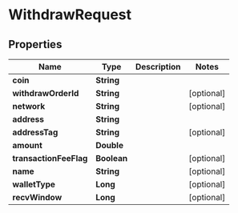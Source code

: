 

# WithdrawRequest


## Properties

| Name | Type | Description | Notes |
|------------ | ------------- | ------------- | -------------|
|**coin** | **String** |  |  |
|**withdrawOrderId** | **String** |  |  [optional] |
|**network** | **String** |  |  [optional] |
|**address** | **String** |  |  |
|**addressTag** | **String** |  |  [optional] |
|**amount** | **Double** |  |  |
|**transactionFeeFlag** | **Boolean** |  |  [optional] |
|**name** | **String** |  |  [optional] |
|**walletType** | **Long** |  |  [optional] |
|**recvWindow** | **Long** |  |  [optional] |



